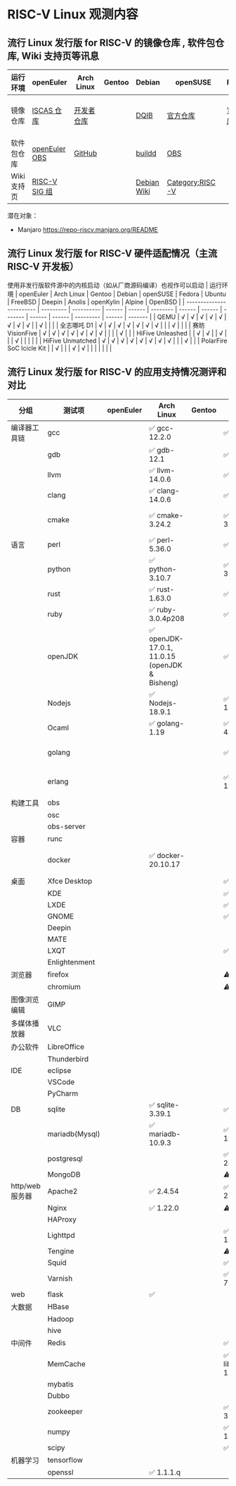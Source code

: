 # RISC-V Linux 观测内容

## 流行 Linux 发行版 for RISC-V 的镜像仓库 , 软件包仓库, Wiki 支持页等讯息

| 运行环境 | openEuler               | Arch Linux           | Gentoo | Debian | openSUSE | Fedora             | Ubuntu | FreeBSD             | Deepin | Anolis | openKylin   | Alpine | OpenBSD |
|-| ----------------------- | -------------------- | ------ | ------ | -------- | ------------------ | ------ | ------------------- | ------ | ------ | ----------- | ------ | ------- |
| 镜像仓库 | [ISCAS 仓库][oeRepo] | [开发者仓库][archrv] |   | [DQIB][debImage] | [官方仓库][suseImage] | [官方仓库][fedora] | [Server 22.04.1][ubuntuImage], 另见 Wiki 页 | [官方仓库][freebsdImage] |        | [官方仓库][OpenAnolis Image]       | [兰州大学镜像][openkylinlzuImage] <br /> [网易镜像][openkylin163Image] | [官方仓库][alpineImage] |
| 软件包仓库 | [openEuler OBS][oeOBS] | [GitHub][archrvpkg] |  | [buildd][debBuildD] | [OBS][suseOBS] |  |  |||[OpenAnolis 增补][OpenAnolis]|[官方仓库][openkylin]| [官方软件包][alpineAPK]|
| Wiki 支持页 | [RISC-V SIG 组][oerv] |  |  | [Debian Wiki][DebWiki] | [Category:RISC-V][susewiki] |  | [Wiki 页][UbuntuWiki] | [Wiki页][freebsdwiki] |  | [OpenAnolis RISC-V SIG 组][OpenAnolis SIG] | | |

潜在对象：

- Manjaro <https://repo-riscv.manjaro.org/README>

[oerepo]: https://mirror.iscas.ac.cn/openeuler-sig-riscv/openEuler-RISC-V/
[archrv]: https://archriscv.felixc.at/
[archrvpkg]: https://github.com/felixonmars/archriscv-packages
[suseimage]: https://download.opensuse.org/ports/riscv/tumbleweed/images/
[fedora]: https://fedorapeople.org/groups/risc-v/disk-images/
[ubuntuimage]: https://cdimage.ubuntu.com/releases/22.04.1/release/
[debimage]: https://gitlab.com/api/v4/projects/giomasce%2Fdqib/jobs/artifacts/master/download?job=convert_riscv64-virt
[alpineimage]: https://dl-cdn.alpinelinux.org/alpine/edge/releases/riscv64/
[freebsdimage]: https://download.freebsd.org/ftp/snapshots/VM-IMAGES/14.0-CURRENT/riscv64/Latest/
[freebsdwiki]: https://wiki.freebsd.org/riscv
[openkylin]: http://archive.build.openkylin.top/openkylin
[openkylinlzuimage]: https://mirror.lzu.edu.cn/openkylin-cdimage/
[openkylin163image]: https://mirrors.163.com/openkylin-cd/
[oeobs]: https://build.openeuler.org/project/show/openEuler:Mainline:RISC-V
[debbuildd]: https://buildd.debian.org/status/architecture.php?suite=unstable&a=riscv64&priority=
[suseobs]: https://build.opensuse.org/project/show/openSUSE:Factory:RISCV
[alpineapk]: https://pkgs.alpinelinux.org/packages?arch=riscv64
[oerv]: https://gitee.com/openEuler/RISC-V
[susewiki]: https://en.opensuse.org/Category:RISC-V
[debwiki]: https://wiki.debian.org/RISC-V
[ubuntuwiki]: https://wiki.ubuntu.com/RISC-V
[openanolis]: http://build.openanolis.cn/kojifiles/repos/anolis-riscv64-repo-external
[openanolis image]: http://build.openanolis.cn/kojifiles/rsync/alt/
[openanolis sig]: https://openanolis.cn/sig/RISC-V

## 流行 Linux 发行版 for RISC-V 硬件适配情况（主流 RISC-V 开发板）

使用非发行版软件源中的内核启动（如从厂商源码编译）也视作可以启动
| 运行环境                 | openEuler | Arch Linux | Gentoo | Debian | openSUSE | Fedora | Ubuntu | FreeBSD | Deepin | Anolis | openKylin | Alpine | OpenBSD |
| ------------------------ | --------- | ---------- | ------ | ------ | -------- | ------ | ------ | ------- | ------ | ------ | --------- | ------ | ------- |
| QEMU                     | √         | √          | √      | √      | √        | √      | √      | √       |        | √      |           |        |
| 全志哪吒 D1              | √         | √          | √      | √      | √        | √      | √      |         |        | √      |           |        |
| 赛昉 VisionFive          | √         | √          | √      | √      | √        | √      | √      |         |        |        | √         |        |
| HiFive Unleashed         |           | √          | √      |        | √        |        |        | √       |        |        |           |        |
| HiFive Unmatched         | √         | √          | √      | √      | √        | √      | √      | √       |        |        | √         |        |
| PolarFire SoC Icicle Kit |           | √          |        |        | √        | √      |        |         |        |        |           |        |


## 流行 Linux 发行版 for RISC-V 的应用支持情况测评和对比

| 分组            | 测试项        | openEuler | Arch Linux | Gentoo | Debian | openSUSE | Fedora | Ubuntu | FreeBSD | Deepin | Anolis | openKylin | Alpine | OpenBSD |
| --------------- | ------------- | --------- | ---------- | ------ | ------ | -------- | -------------- | ------ | ------- | ------ | ------ | --------- | ------ | ------- |
| 编译器工具链    | gcc           |           | ✅ gcc-12.2.0 |        | ✅ gcc-12.2.0 |            | ✅ gcc-12.1.1  |        | ✅gcc-9.3.0 |        | ✅ gcc-12.0.1 | ✅ gcc-10 | ✅ gcc-12.1.1  ||
|                 | gdb           |           | ✅ gdb-12.1 |        | ✅ gdb-12.1 |          | ✅ gdb-12.1  |        | ✅ gdb-11.1 |        | ✅ gdb-11.2 | ✅ gdb-9.1 |✅ gdb-12.1 ||
|                 | llvm          |           | ✅ llvm-14.0.6 |        | ✅ llvm-14.0.6 |          | ✅ llvm-14.0.5 |        | ✅ llvm-9.0.1 |        | ✅ llvm-13.0.1 | ✅ llvm-10.0.0 | ✅ llvm-14.0.6   ||
|                 | clang         |           | ✅ clang-14.0.6 |        |  ✅ clang-14.0.6 |          | ✅ clang-14.0.5 |        | ✅ clang-14.0.5 |        |        | ✅ clang-10.0.0 | ✅ clang-14.0.6 ||
|                 | cmake         |           | ✅ cmake-3.24.2 |        | ✅ cmake-3.24.2 |  | ✅ cmake-3.24.1   |        | ✅ cmake-3.21.4 |        | ✅ cmake-3.22.2 | ✅ cmake-3.16.3 | ✅ cmake-3.24.2 ||
| 语言            | perl          |           | ✅ perl-5.36.0 |        | ✅ perl-5.34.0 |          |                 |        | ✅ perl-5.32.1 |        | ⚠️ perl-5.34.0 | ✅ perl-5.30.0 | ✅ perl-5.36.0 ||
|                 | python        |           | ✅ python-3.10.7 |        | ✅ python-3.10.6 |          | ✅ python-3.9.7 |        | ✅python-3.8.12 |        | ✅	python-3.10.2       | ✅ python-3.8 | ✅ python-3.10.7 ||
|                 | rust          |           | ✅ rust-1.63.0 |        | ✅ rust-1.61 |          | ✅ rust-1.63.0  |        | ⚠️ |        | ✅ rust-1.58.1       | ✅ rust-1.59.0 |         ||
|                 | ruby          |           | ✅ ruby-3.0.4p208 |        | ✅ ruby-1:3.0 |          |                 |        | ✅ ruby-2.7.4 |        |        |           | ✅ ruby-3.1.2  ||
|                 | openJDK       |           | ✅ openJDK-17.0.1, 11.0.15 (openJDK & Bisheng) |        | ✅ openjdk-19 |          | ✅ openjdk-11 |        | ⚠️ |        | ✅ openjdk-11 (bisheng & dragonwell & OpenJDK) | ✅ openjdk-8 |         ||
|                 | Nodejs        |           | ✅ Nodejs-18.9.1 |        | ✅ nodejs-18.7.0 |          | ⚠️             |        | ⚠️ |        | ✅ nodejs-v16.15.1 | ✅ nodejs-12.22.9 | ✅ nodejs-16.17.0   ||
|                 | Ocaml         |           | ✅ golang-1.19 |        | ✅ ocaml-4.13.1 |          |                |        |         |        | ✅ ocaml-4.12.0-3       |           |        ||
|                 | golang        |           |            |        | ✅ golang-1.19 |          | ✅ golang-1.19 |        | ⚠️ |        | ✅ golang-1.18.3       |           |        ||
|                 | erlang        |           |            |        | ✅ erlang-1:24.3.4.5 |          |        |        |         |        |        |           | ✅ erlang-25.0.3 ||
| 构建工具        | obs           |           |            |        |        |          |        |        |         |        |        |           |        ||
|                 | osc           |           |            |        |        |          |        |        |         |        |        |           |        ||
|                 | obs-server    |           |            |        |        |          |        |        |         |        |        |           |        ||
| 容器            | runc          |           |            |        |        |          |        |        |         |        |        |           |        ||
|                 | docker        |           | ✅ docker-20.10.17 |        |        |          |        |        |  |        |        | ✅ docker.io-19.03.8 | ✅ docker-20.10.18  ||
| 桌面            | Xfce Desktop  |           |            |        | ✅ xfce4-4.16 |          |        |        |         |        |        |           |        ||
|                 | KDE           |           |            |        | ✅ kde-5:129 |          |        |        |         |        |        |           |        ||
|                 | LXDE          |           |            |        | ✅ lxde-11 |          |        |        |         |        |        |           |        ||
|                 | GNOME         |           |            |        | ✅ gnome-1:42 |          |        |        |         |        |        |           |        ||
|                 | Deepin        |           |            |        |        |          |        |        |         |        |        |           |        ||
|                 | MATE          |           |            |        |        |          |        |        |         |        |        |           |        ||
|                 | LXQT          |           |            |        | ✅ lxqt-30 |          |        |        |         |        |        |           |        ||
|                 | Enlightenment |           |            |        |        |          |        |        |         |        |        |           |        ||
| 浏览器          | firefox       |           |            |        | ⚠️ |          |        |        | ⚠️ |        |  ✅      |           |        ||
|                 | chromium      |           |            |        | ⚠️ |          |        |        | ✅ |        |  ✅      |           |        ||
| 图像浏览编辑    | GIMP          |           |            |        |        |          |        |        |         |        |        |           |        ||
| 多媒体播放器    | VLC           |           |            |        |        |          |        |        |         |        |        |           |        ||
| 办公软件        | LibreOffice   |           |            |        |        |          |        |        | ⚠️ |        | ✅       |           |        ||
|                 | Thunderbird   |           |            |        |        |          |        |        |         |        |        |           |        ||
| IDE             | eclipse       |           |            |        |        |          |        |        |         |        |        |           |        ||
|                 | VSCode        |           |            |        |        |          |        |        |         |        |        |           |        ||
|                 | PyCharm       |           |            |        |        |          |        |        |         |        |        |           |        ||
| DB              | sqlite        |           | ✅ sqlite-3.39.1 |        | ✅ sqlite-2.8.17 |          |        |        |         |        |  ✅      |           |        ||
|                 | mariadb(Mysql) |           | ✅ mariadb-10.9.3 |        | ✅ mariadb-1:10.6.8 |          |        |        |         |        |        |           |        ||
|                 | postgresql    |           |            |        | ✅ postgresql-243 |          |        |        |         |        |        |           |        ||
|                 | MongoDB       |           |            |        | ⚠️ |          |        |        |         |        |        |           |        ||
| http/web 服务器 | Apache2       |           | ✅ 2.4.54 |        | ✅ apache2-2.4.54 |          |        |        |         |        |        |           |        ||
|                 | Nginx         |           | ✅ 1.22.0 |        | ⚠️  |          |        |        |         |        |        |           |        ||
|                 | HAProxy       |           |            |        |        |          |        |        |         |        |        |           |        ||
|                 | Lighttpd      |           |            |        | ✅ lighttpd-1.4.67 |          |        |        |         |        |        |           |        ||
|                 | Tengine       |           |            |        | ⚠️ |          |        |        |         |        |        |           |        ||
|                 | Squid         |           |            |        | ✅ squid-5.6 |          |        |        |         |        |        |           |        ||
|                 | Varnish       |           |            |        | ✅ varnish-7.1.1 |          |        |        |         |        |        |           |        ||
| web             | flask         |           | ✅ |        |        |          |        |        |         |        |        |           |        ||
| 大数据          | HBase         |           |            |        |        |          |        |        |         |        |        |           |        ||
|                 | Hadoop        |           |            |        |        |          |        |        |         |        |        |           |        ||
|                 | hive          |           |            |        |        |          |        |        |         |        |        |           |        ||
| 中间件          | Redis         |           |            |        | ✅ 5:7.0.5 |          |        |        |         |        |        |           |        ||
|                 | MemCache      |           |            |        | ✅ libmemcached-1.0.18 |          |        |        |         |        |        |           |        ||
|                 | mybatis       |           |            |        |        |          |        |        |         |        |        |           |        ||
|                 | Dubbo         |           |            |        |        |          |        |        |         |        |        |           |        ||
|                 | zookeeper     |           |            |        | ✅ zookeeper-3.8.0 |          |        |        |         |        |        |           |        ||
|                 | numpy         |           |            |        | ✅ numpy-1:1.21.5 |          |        |        |         |        |        |           |        ||
|                 | scipy         |           |            |        | ✅ scipy-1.8.1 |          |        |        |         |        |        |           |        ||
| 机器学习        | tensorflow    |           |            |        |        |          |        |        |         |        |        |           |        ||
|                 | openssl       |           | ✅ 1.1.1.q                             |        |        |          |                 |        |         |        |                                                |                      |        |

